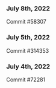### July 8th, 2022

Commit #58307

### July 5th, 2022

Commit #314353


### July 4th, 2022

Commit #72281

